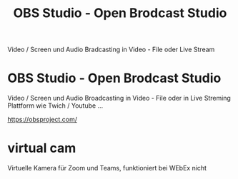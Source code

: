 ﻿---
layout: post
title: OBS Studio - Open Brodcast Studio 
categories: [OBS, Video, Broadcast]
tags: [OBS, Video, Broadcast]
--- 

Video / Screen und Audio Bradcasting in Video - File oder Live Stream 

# OBS Studio - Open Brodcast Studio 

Video / Screen und Audio Broadcasting in Video - File oder in Live Streming Plattform wie Twich / Youtube ...

<https://obsproject.com/> 


# virtual cam 
 
Virtuelle Kamera für Zoom und Teams, funktioniert bei WEbEx nicht 
